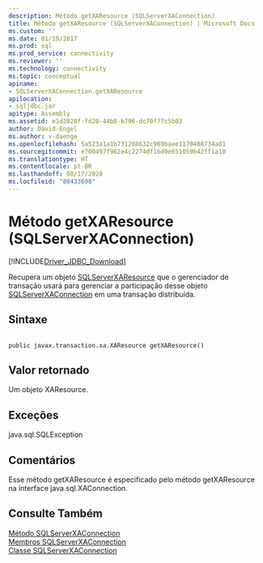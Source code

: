 ```yaml
---
description: Método getXAResource (SQLServerXAConnection)
title: Método getXAResource (SQLServerXAConnection) | Microsoft Docs
ms.custom: ''
ms.date: 01/19/2017
ms.prod: sql
ms.prod_service: connectivity
ms.reviewer: ''
ms.technology: connectivity
ms.topic: conceptual
apiname:
- SQLServerXAConnection.getXAResource
apilocation:
- sqljdbc.jar
apitype: Assembly
ms.assetid: e1d2828f-fd20-44b0-b796-dc70f77c5b03
author: David-Engel
ms.author: v-daenge
ms.openlocfilehash: 5a523a1a1b731288632c969baee1170408734a81
ms.sourcegitcommit: e700497f962e4c2274df16d9e651059b42ff1a10
ms.translationtype: HT
ms.contentlocale: pt-BR
ms.lasthandoff: 08/17/2020
ms.locfileid: "88433698"
---
```

# <a name="getxaresource-method-sqlserverxaconnection"></a>Método getXAResource (SQLServerXAConnection)
[!INCLUDE[Driver_JDBC_Download](../../../includes/driver_jdbc_download.md)]

  Recupera um objeto [SQLServerXAResource](../../../connect/jdbc/reference/sqlserverxaresource-class.md) que o gerenciador de transação usará para gerenciar a participação desse objeto [SQLServerXAConnection](../../../connect/jdbc/reference/sqlserverxaconnection-class.md) em uma transação distribuída.  
  
## <a name="syntax"></a>Sintaxe  
  
```  
  
public javax.transaction.xa.XAResource getXAResource()  
```  
  
## <a name="return-value"></a>Valor retornado  
 Um objeto XAResource.  
  
## <a name="exceptions"></a>Exceções  
 java.sql.SQLException  
  
## <a name="remarks"></a>Comentários  
 Esse método getXAResource é especificado pelo método getXAResource na interface java.sql.XAConnection.  
  
## <a name="see-also"></a>Consulte Também  
 [Método SQLServerXAConnection](../../../connect/jdbc/reference/sqlserverxaconnection-methods.md)   
 [Membros SQLServerXAConnection](../../../connect/jdbc/reference/sqlserverxaconnection-members.md)   
 [Classe SQLServerXAConnection](../../../connect/jdbc/reference/sqlserverxaconnection-class.md)  
  
  
